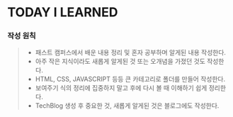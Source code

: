 # TODAY I LEARNED

### 작성 원칙

> * 패스트 캠퍼스에서 배운 내용 정리 및 혼자 공부하며 알게된 내용 작성한다.
> * 아주 작은 지식이라도 새롭게 알게된 것 또는 오개념을 가졌던 것도 작성한다.
> * HTML, CSS, JAVASCRIPT 등등 큰 카테고리로 폴더를 만들어 작성한다.
> * 보여주기 식의 정리에 집중하지 말고 후에 다시 볼 때 이해하기 쉽게 정리한다.
> * TechBlog 생성 후 중요한 것, 새롭게 알게된 것은 블로그에도 작성한다. 

